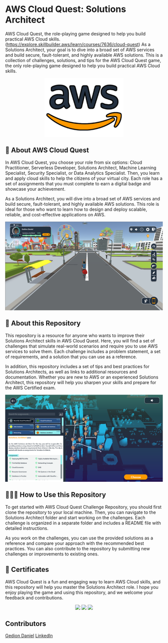 # AWS Cloud Quest: Solutions Architect 

AWS Cloud Quest, the role-playing game designed to help you build practical AWS Cloud skills. (https://explore.skillbuilder.aws/learn/courses/7636/cloud-quest) As a Solutions Architect, your goal is to dive into a broad set of AWS services and build secure, fault-tolerant, and highly available AWS solutions. This is a collection of challenges, solutions, and tips for the AWS Cloud Quest game, the only role-playing game designed to help you build practical AWS Cloud skills.

<p align="center">
  <img src="utils/img/aws-logo.png" alt="" style="display: block; margin: auto; width: 50%;" />
</p>


## 🚀 About AWS Cloud Quest
In AWS Cloud Quest, you choose your role from six options: Cloud Practitioner, Serverless Developer, Solutions Architect, Machine Learning Specialist, Security Specialist, or Data Analytics Specialist. Then, you learn and apply cloud skills to help the citizens of your virtual city. Each role has a set of assignments that you must complete to earn a digital badge and showcase your achievement.

As a Solutions Architect, you will dive into a broad set of AWS services and build secure, fault-tolerant, and highly available AWS solutions. This role is ideal for those who want to learn how to design and deploy scalable, reliable, and cost-effective applications on AWS.

<p align="center">
  <img src="./Images/Screenshot 2025-01-25 191408.png" alt="" style="display: block; margin: auto;" />
</p>

## 📑  About this Repository
This repository is a resource for anyone who wants to improve their Solutions Architect skills in AWS Cloud Quest. Here, you will find a set of challenges that simulate real-world scenarios and require you to use AWS services to solve them. Each challenge includes a problem statement, a set of requirements, and a solution that you can use as a reference.

In addition, this repository includes a set of tips and best practices for Solutions Architects, as well as links to additional resources and documentation. Whether you are new to AWS or an experienced Solutions Architect, this repository will help you sharpen your skills and prepare for the AWS Certified exam.

<p align="center">
  <img src="./Images/Screenshot 2025-01-26 005745.png" alt="" style="display: block; margin: auto;" />
</p>

## 🧑🏻‍💻 How to Use this Repository
To get started with AWS Cloud Quest Challenge Repository, you should first clone the repository to your local machine. Then, you can navigate to the Solutions Architect folder and start working on the challenges. Each challenge is organized in a separate folder and includes a README file with detailed instructions.

As you work on the challenges, you can use the provided solutions as a reference and compare your approach with the recommended best practices. You can also contribute to the repository by submitting new challenges or improvements to existing ones.

## 🏅 Certificates 
AWS Cloud Quest is a fun and engaging way to learn AWS Cloud skills, and this repository will help you master the Solutions Architect role. I hope you enjoy playing the game and using this repository, and we welcome your feedback and contributions.

<p align="middle">
  <a href="https://www.credly.com/badges/ae4a93c9-aa9a-420b-a286-ada076069228/public_url"><img src="https://images.credly.com/size/280x280/images/2784d0d8-327c-406f-971e-9f0e15097003/image.png" ></a>
  <a href="https://www.credly.com/badges/f81618cc-2d8e-45fa-b2d6-6bd076279956/public_url"><img src="https://images.credly.com/size/280x280/images/9e9e7ef7-384f-4636-8743-1b89a68fb46b/image.png" ></a>
  <a href="https://www.credly.com/badges/aae1aa02-769f-473a-b607-2f29da692f1a/public_url"><img src="https://images.credly.com/size/280x280/images/9a2fd02b-52ab-448d-9d19-fd9b68efe1f6/image.png" ></a>
</p>

## Contributors

[Gedion Daniel](https://gediondaniel.dev/)
[LinkedIn](https://www.linkedin.com/in/gedion-daniel-760ba6280/)
